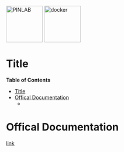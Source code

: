<p float="left">
    <img src="../image/PIN.png" alt="PINLAB" height="100">
    <img src="../image/docker.png" alt="docker" height="100">
</p>

Title
===

**Table of Contents**
- [Title](#title)
- [Offical Documentation](#offical-documentation)
  - [](#)

# Offical Documentation
[link](link "link")

## 